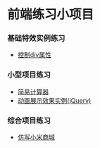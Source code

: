 # 前端练习小项目

### 基础特效实例练习
- [控制div属性](https://zosoyi.github.io/learning-projects/实例练习/lesson1/控制div属性.html)

### 小型项目练习
- [简易计算器](https://zosoyi.github.io/learning-projects/simple-calculator/calculator.html)
- [动画展示效果实例(jQuery)](https://zosoyi.github.io/learning-projects/动画展示效果实例(jQuery)/test1.html)

### 综合项目练习
- [仿写小米商城](https://zosoyi.github.io/learning-projects/xiaomi/index.html)
